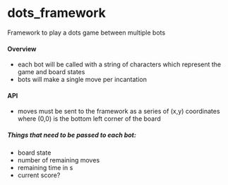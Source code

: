 dots_framework
==============

Framework to play a dots game between multiple bots



#### Overview
- each bot will be called with a string of characters which represent the game and board states
- bots will make a single move per incantation

#### API
- moves must be sent to the framework as a series of (x,y) coordinates where (0,0) is the bottom left corner of the board


##### Things that need to be passed to each bot:
- board state
- number of remaining moves
- remaining time in s
- current score?


